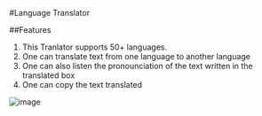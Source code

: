 #Language Translator

##Features
1. This Tranlator supports 50+ languages.
2. One can translate text from one language to another language
3. One can also listen the pronounciation of the text written in the translated box
4. One can copy the text translated

![image](https://user-images.githubusercontent.com/87860114/195149505-441ca3a3-46b6-4fff-a1be-9c2c44f88432.png)

